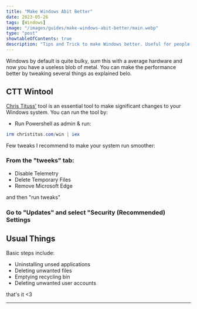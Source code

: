 ```yaml
---
title: "Make Windows Abit Better"
date: 2023-05-26
tags: [Windows]
image: "/images/guides/make-windows-abit-better/main.webp"
type: "post"
showtableOfContents: true
description: "Tips and Trick to make Windows better. Useful for people with lowend hardware"
---
```


Windows by default is quite bulky, sum this with a average hardware and now you have a useless blob of metal. You can make the performance better by tweaking several things as explained belo. 

## CTT Wintool
[Chris Tituss']() tool is an essential tool to make significant changes to your Windows system. You can run the tool by: 

- Run Powershell as admin & run:
```powershell
irm christitus.com/win | iex
```
Few tweaks I recommend to make your system run smoother: 

### From the "tweeks" tab: 
- Disable Telemetry 
- Delete Temporary Files
- Remove Microsoft Edge

and then "run tweaks" 

### Go to "Updates" and select "Security (Recommended) Settings

## Usual Things
Basic steps include: 
- Uninstalling unsed applications
- Deleting unwanted files
- Emptying recycling bin 
- Deleting unwanted user accounts

that's it <3

----

  